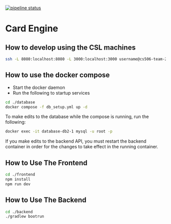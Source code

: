 [![pipeline status](https://git.doit.wisc.edu/cdis/cs/courses/cs506/sp2024/team/mondaywednesdaylecture/T_25/card-engine/badges/main/pipeline.svg)](https://git.doit.wisc.edu/cdis/cs/courses/cs506/sp2024/team/mondaywednesdaylecture/T_25/card-engine/-/commits/main)

# Card Engine

## How to develop using the CSL machines

```bash
ssh -L 8080:localhost:8080 -L 3000:localhost:3000 username@cs506-team-25.cs.wisc.edu
```

## How to use the docker compose

* Start the docker daemon
* Run the following to startup services

```bash
cd ./database
docker compose -f db_setup.yml up -d
```

To make edits to the database while the compose is running, run the following:

```bash
docker exec -it database-db2-1 mysql -u root -p
```

If you make edits to the backend API, you must restart the backend container in order for the changes to take effect in the running container.

## How to Use The Frontend

```bash
cd ./frontend
npm install
npm run dev
```

## How to Use The Backend

```bash
cd ./backend
./gradlew bootrun
```
